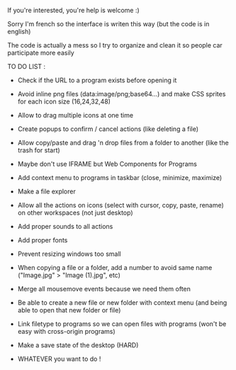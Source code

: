 If you're interested, you're help is welcome :)

Sorry I'm french so the interface is writen this way (but the code is in english)

The code is actually a mess so I try to organize and clean it so people car participate more easily

TO DO LIST :

* Check if the URL to a program exists before opening it
* Avoid inline png files (data:image/png;base64...) and make CSS sprites for each icon size (16,24,32,48)
* Allow to drag multiple icons at one time
* Create popups to confirm / cancel actions (like deleting a file)
* Allow copy/paste and drag 'n drop files from a folder to another (like the trash for start)
* Maybe don't use IFRAME but Web Components for Programs
* Add context menu to programs in taskbar (close, minimize, maximize)
* Make a file explorer
* Allow all the actions on icons (select with cursor, copy, paste, rename) on other workspaces (not just desktop)
* Add proper sounds to all actions
* Add proper fonts
* Prevent resizing windows too small
* When copying a file or a folder, add a number to avoid same name ("Image.jpg" > "Image (1).jpg", etc)
* Merge all mousemove events because we need them often
* Be able to create a new file or new folder with context menu (and being able to open that new folder or file)
* Link filetype to programs so we can open files with programs (won't be easy with cross-origin programs)
* Make a save state of the desktop (HARD)

* WHATEVER you want to do !
